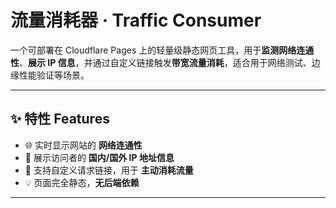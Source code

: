 # 流量消耗器 · Traffic Consumer

一个可部署在 Cloudflare Pages 上的轻量级静态网页工具，用于**监测网络连通性**、**展示 IP 信息**，并通过自定义链接触发**带宽流量消耗**，适合用于网络测试、边缘性能验证等场景。

---

## ✨ 特性 Features

- 🌐 实时显示网站的 **网络连通性**
- 📍 展示访问者的 **国内/国外 IP 地址信息**
- 🧩 支持自定义请求链接，用于 **主动消耗流量**
- 💡 页面完全静态，**无后端依赖**

---
